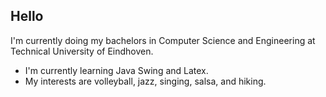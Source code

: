 ## Hello

I'm currently doing my bachelors in Computer Science and Engineering at Technical University of Eindhoven. 

- I'm currently learning Java Swing and Latex.
- My interests are volleyball, jazz, singing, salsa, and hiking.
